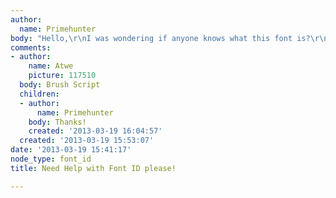 ```yaml
---
author:
  name: Primehunter
body: "Hello,\r\nI was wondering if anyone knows what this font is?\r\n\r\nCheers!\r\n[img:sites/default/files/old-images/IMG_2903_6655.JPG]"
comments:
- author:
    name: Atwe
    picture: 117510
  body: Brush Script
  children:
  - author:
      name: Primehunter
    body: Thanks!
    created: '2013-03-19 16:04:57'
  created: '2013-03-19 15:53:07'
date: '2013-03-19 15:41:17'
node_type: font_id
title: Need Help with Font ID please!

---
```


